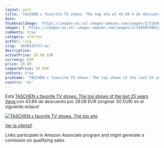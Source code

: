 ```yaml
---
layout: post
title: 'TASCHEN s favorite TV shows. The top sho al 43.84 % de descuento'
date: 
thumbnailImage: 'https://images-eu.ssl-images-amazon.com/images/I/51KXNthNOiL._SL200_.jpg'
images: [ 'https://images-eu.ssl-images-amazon.com/images/I/51KXNthNOiL._SL200_.jpg' ]
comments: true
category: ofertas
author: ring
slug: '3836542757-es'
description:
actualPrice: 28.08 EUR
currency: EUR
price: 28.08
comparePrice: 50 EUR
inStock: true
prodname: 'TASCHEN s favorite TV shows. The top shows of the last 25 years  Varia '
country: 'es'
---
```


Está [TASCHEN s favorite TV shows. The top shows of the last 25 years  Varia ](https://www.amazon.es/dp/3836542757/?tag=tolees-21) con 43.84 de descuento por 28.08 EUR (original: 50 EUR) en el siguiente enlace!

[![TASCHEN s favorite TV shows. The top sho](https://images-eu.ssl-images-amazon.com/images/I/51KXNthNOiL._SL200_.jpg)](https://www.amazon.es/dp/3836542757/?tag=tolees-21)

[Ver la oferta!!](https://www.amazon.es/dp/3836542757/?tag=tolees-21)

Links participate in Amazon Associate program and might generate a comission on qualifying sales


